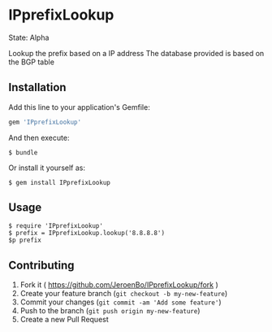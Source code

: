 # IPprefixLookup

State: Alpha

Lookup the prefix based on a IP address
The database provided is based on the BGP table

## Installation

Add this line to your application's Gemfile:

```ruby
gem 'IPprefixLookup'
```

And then execute:

    $ bundle

Or install it yourself as:

    $ gem install IPprefixLookup

## Usage

    $ require 'IPprefixLookup'
    $ prefix = IPprefixLookup.lookup('8.8.8.8')
    $p prefix

## Contributing

1. Fork it ( https://github.com/JeroenBo/IPprefixLookup/fork )
2. Create your feature branch (`git checkout -b my-new-feature`)
3. Commit your changes (`git commit -am 'Add some feature'`)
4. Push to the branch (`git push origin my-new-feature`)
5. Create a new Pull Request
